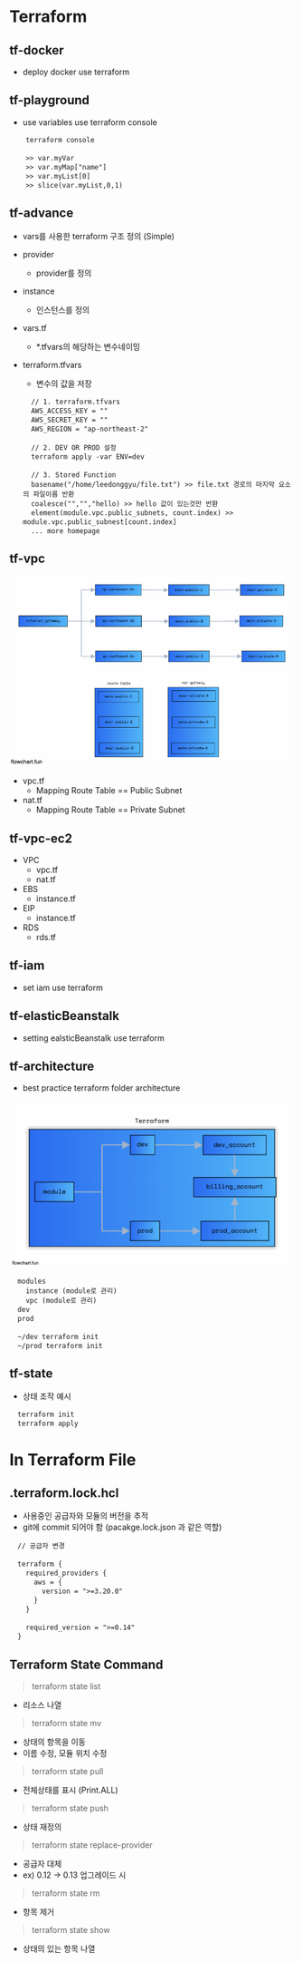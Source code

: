 # Terraform

## tf-docker

- deploy docker use terraform

## tf-playground

- use variables use terraform console

```
    terraform console

    >> var.myVar
    >> var.myMap["name"]
    >> var.myList[0]
    >> slice(var.myList,0,1)
```

## tf-advance

- vars를 사용한 terraform 구조 정의 (Simple)

- provider

  - provider를 정의

- instance

  - 인스턴스를 정의

- vars.tf

  - \*.tfvars의 해당하는 변수네이밍

- terraform.tfvars

  - 변수의 값을 저장

  ```
    // 1. terraform.tfvars
    AWS_ACCESS_KEY = ""
    AWS_SECRET_KEY = ""
    AWS_REGION = "ap-northeast-2"

    // 2. DEV OR PROD 설정
    terraform apply -var ENV=dev

    // 3. Stored Function
    basename("/home/leedonggyu/file.txt") >> file.txt 경로의 마지막 요소의 파일이름 반환
    coalesce("","","hello) >> hello 값이 있는것만 반환
    element(module.vpc.public_subnets, count.index) >> module.vpc.public_subnest[count.index]
    ... more homepage
  ```

## tf-vpc

![vpc](./public/vpc.png)

- vpc.tf
  - Mapping Route Table == Public Subnet
- nat.tf
  - Mapping Route Table == Private Subnet

## tf-vpc-ec2

- VPC
  - vpc.tf
  - nat.tf
- EBS
  - instance.tf
- EIP
  - instance.tf
- RDS
  - rds.tf

## tf-iam

- set iam use terraform

## tf-elasticBeanstalk

- setting ealsticBeanstalk use terraform

## tf-architecture

- best practice terraform folder architecture

![folder](./public/folder.png)

```
  modules
    instance (module로 관리)
    vpc (module로 관리)
  dev
  prod

  ~/dev terraform init
  ~/prod terraform init
```

## tf-state

- 상태 조작 예시

```
  terraform init
  terraform apply
```

# In Terraform File

## .terraform.lock.hcl

- 사용중인 공급자와 모듈의 버전을 추적
- git에 commit 되어야 함 (pacakge.lock.json 과 같은 역할)

```hcl
  // 공급자 변경

  terraform {
    required_providers {
      aws = {
        version = ">=3.20.0"
      }
    }

    required_version = ">=0.14"
  }
```

## Terraform State Command

> terraform state list

- 리소스 나열

> terraform state mv

- 상태의 항목을 이동
- 이름 수정, 모듈 위치 수정

> terraform state pull

- 전체상태를 표시 (Print.ALL)

> terraform state push

- 상태 재정의

> terraform state replace-provider

- 공급자 대체
- ex) 0.12 -> 0.13 업그레이드 시

> terraform state rm

- 항목 제거

> terraform state show

- 상태의 있는 항목 나열
